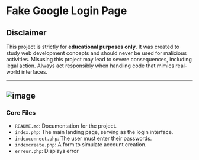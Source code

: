 # Fake Google Login Page

## Disclaimer  
This project is strictly for **educational purposes only**. It was created to study web development concepts and should never be used for malicious activities. Misusing this project may lead to severe consequences, including legal action. Always act responsibly when handling code that mimics real-world interfaces.  

---
![image](https://github.com/user-attachments/assets/66f04a84-6626-4e11-bd1e-0b63488d6d8d)
---

### Core Files  
- `README.md`: Documentation for the project.  
- `index.php`: The main landing page, serving as the login interface.  
- `indexconnect.php`: The user must enter their passwords.  
- `indexcreate.php`: A form to simulate account creation.  
- `erreur.php`: Displays error 
